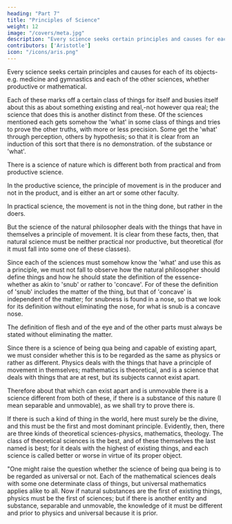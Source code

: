 ```yaml
---
heading: "Part 7"
title: "Principles of Science"
weight: 12
image: "/covers/meta.jpg"
description: "Every science seeks certain principles and causes for each of its objects-e.g. medicine and gymnastics and each of the other sciences, whether productive or mathematical"
contributors: ['Aristotle']
icon: "/icons/aris.png"
---
```




Every science seeks certain principles and causes for each of its objects-e.g. medicine and gymnastics and each of the other sciences, whether productive or mathematical. 

Each of these marks off a certain class of things for itself and busies itself about this as about something existing and real,-not however qua real; the science that does this is another distinct from these. Of the sciences mentioned each gets somehow the 'what' in some class of things and tries to prove the other truths, with more or less precision. Some get the 'what' through perception, others by hypothesis; so that it is clear from an induction of this sort that there is no demonstration. of the substance or 'what'.

There is a science of nature which is different both from practical and from productive science. 

In the productive science, the principle of movement is in the producer and not in the product, and is either an art or some other faculty. 

In practical science, the movement is not in the thing done, but rather in the doers. 

But the science of the natural philosopher deals with the things that have in themselves a principle of movement. It is clear from these facts, then, that natural science must be neither practical nor productive, but theoretical (for it must fall into some one of these classes). 

Since each of the sciences must somehow know the 'what' and use this as a principle, we must not fall to observe how the natural philosopher should define things and how he should state the definition of the essence-whether as akin to 'snub' or rather to 'concave'. For of these the definition of 'snub' includes the matter of the thing, but that of 'concave' is independent of the matter; for snubness is found in a nose, so that we look for its definition without eliminating the nose, for what is snub is a concave nose. 

The definition of flesh and of the eye and of the other parts must always be stated without eliminating the matter.

Since there is a science of being qua being and capable of existing apart, we must consider whether this is to be regarded as the same as physics or rather as different. Physics deals with the things that have a principle of movement in themselves; mathematics is theoretical, and is a science that deals with things that are at rest, but its subjects cannot exist apart. 

Therefore about that which can exist apart and is unmovable there is a science different from both of these, if there is a substance of this nature (I mean separable and unmovable), as we shall try to prove there is. 

If there is such a kind of thing in the world, here must surely be the divine, and this must be the first and most dominant principle. Evidently, then, there are three kinds of theoretical sciences-physics, mathematics, theology. The class of theoretical sciences is the best, and of these themselves the last named is best; for it deals with the highest of existing things, and each science is called better or worse in virtue of its proper object.

"One might raise the question whether the science of being qua being is to be regarded as universal or not. Each of the mathematical sciences deals with some one determinate class of things, but universal mathematics applies alike to all. Now if natural substances are the first of existing things, physics must be the first of sciences; but if there is another entity and substance, separable and unmovable, the knowledge of it must be different and prior to physics and universal because it is prior.
